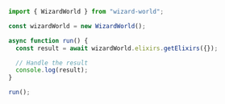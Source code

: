<!-- Start SDK Example Usage [usage] -->
```typescript
import { WizardWorld } from "wizard-world";

const wizardWorld = new WizardWorld();

async function run() {
  const result = await wizardWorld.elixirs.getElixirs({});

  // Handle the result
  console.log(result);
}

run();

```
<!-- End SDK Example Usage [usage] -->